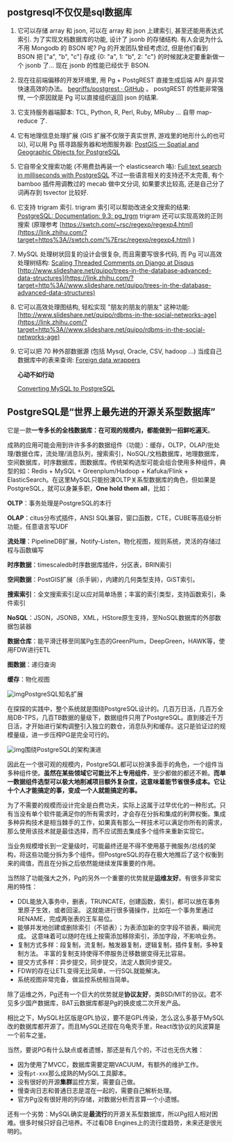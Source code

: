 ## postgresql不仅仅是sql数据库

1. 它可以存储 array 和 json, 可以在 array 和 json 上建索引, 甚至还能用表达式索引. 为了实现文档数据库的功能, 设计了 jsonb 的存储结构. 有人会说为什么不用 Mongodb 的 BSON 呢? Pg 的开发团队曾经考虑过, 但是他们看到 BSON 把 ["a", "b", "c"] 存成 {0: "a", 1: "b", 2: "c"} 的时候就决定要重新做一个 jsonb 了... 现在 jsonb 的性能已经优于 BSON.

2. 现在往前端偏移的开发环境里, 用 Pg + PostgREST 直接生成后端 API 是非常快速高效的办法。 
   [begriffs/postgrest · GitHub](https://link.zhihu.com/?target=https%3A//github.com/begriffs/postgrest) 。
   postgREST 的性能非常强悍, 一个原因就是 Pg 可以直接组织返回 json 的结果.

3. 它支持服务器端脚本: TCL, Python, R, Perl, Ruby, MRuby ... 自带 map-reduce 了.

4. 它有地理信息处理扩展 (GIS 扩展不仅限于真实世界, 游戏里的地形什么的也可以), 可以用 Pg 搭寻路服务器和地图服务器:
   [PostGIS — Spatial and Geographic Objects for PostgreSQL](https://link.zhihu.com/?target=http%3A//postgis.net/)

5. 它自带全文搜索功能 (不用费劲再装一个 elasticsearch 咯):
   [Full text search in milliseconds with PostgreSQL](https://link.zhihu.com/?target=https%3A//blog.lateral.io/2015/05/full-text-search-in-milliseconds-with-postgresql/) 
   不过一些语言相关的支持还不太完善, 有个 bamboo 插件用调教过的 mecab 做中文分词, 如果要求比较高, 还是自己分了词再存到 tsvector 比较好.

6. 它支持 trigram 索引.
   trigram 索引可以帮助改进全文搜索的结果: [PostgreSQL: Documentation: 9.3: pg_trgm](https://link.zhihu.com/?target=http%3A//www.postgresql.org/docs/9.3/static/pgtrgm.html)
   trigram 还可以实现高效的正则搜索 (原理参考 [https://swtch.com/~rsc/regexp/regexp4.html](https://link.zhihu.com/?target=https%3A//swtch.com/%7Ersc/regexp/regexp4.html) )

7. MySQL 处理树状回复的设计会很复杂, 而且需要写很多代码, 而 Pg 可以高效处理树结构:
   [Scaling Threaded Comments on Django at Disqus](https://link.zhihu.com/?target=http%3A//cramer.io/2010/05/30/scaling-threaded-comments-on-django-at-disqus/)
   [http://www.slideshare.net/quipo/trees-in-the-database-advanced-data-structures](https://link.zhihu.com/?target=http%3A//www.slideshare.net/quipo/trees-in-the-database-advanced-data-structures)

8. 它可以高效处理图结构, 轻松实现 "朋友的朋友的朋友" 这种功能:
   [http://www.slideshare.net/quipo/rdbms-in-the-social-networks-age](https://link.zhihu.com/?target=http%3A//www.slideshare.net/quipo/rdbms-in-the-social-networks-age)

9. 它可以把 70 种外部数据源 (包括 Mysql, Oracle, CSV, hadoop ...) 当成自己数据库中的表来查询:
   [Foreign data wrappers](https://link.zhihu.com/?target=https%3A//wiki.postgresql.org/wiki/FDW%3Fnocache%3D1)

   **心动不如行动**

   [Converting MySQL to PostgreSQL](https://link.zhihu.com/?target=https%3A//en.wikibooks.org/wiki/Converting_MySQL_to_PostgreSQL)







## PostgreSQL是“世界上最先进的开源关系型数据库”

它是一款**一专多长的全栈数据库：在可观的规模内，都能做到一招鲜吃遍天**。

​      成熟的应用可能会用到许许多多的数据组件（功能）：缓存，OLTP，OLAP/批处理/数据仓库，流处理/消息队列，搜索索引，NoSQL/文档数据库，地理数据库，空间数据库，时序数据库，图数据库。传统架构选型可能会组合使用多种组件，典型的如：Redis + MySQL + Greenplum/Hadoop + Kafuka/Flink + ElasticSearch。在这里MySQL只能扮演OLTP关系型数据库的角色，但如果是PostgreSQL，就可以身兼多职，**One hold them all**，比如：

**OLTP**：事务处理是PostgreSQL的本行

**OLAP**：citus分布式插件，ANSI SQL兼容，窗口函数，CTE，CUBE等高级分析功能，任意语言写UDF

**流处理**：PipelineDB扩展，Notify-Listen，物化视图，规则系统，灵活的存储过程与函数编写

**时序数据**：timescaledb时序数据库插件，分区表，BRIN索引

**空间数据**：PostGIS扩展（杀手锏），内建的几何类型支持，GiST索引。

**搜索索引**：全文搜索索引足以应对简单场景；丰富的索引类型，支持函数索引，条件索引

**NoSQL**：JSON，JSONB，XML，HStore原生支持，至NoSQL数据库的外部数据包装器

**数据仓库**：能平滑迁移至同属Pg生态的GreenPlum，DeepGreen，HAWK等，使用FDW进行ETL

**图数据**：递归查询

**缓存**：物化视图

![img](https://pic2.zhimg.com/v2-c35e6b6ce2559302f17665ee1bd6bde5_b.jpg)PostgreSQL知名扩展

​     在探探的实践中，整个系统就是围绕PostgreSQL设计的。几百万日活，几百万全局DB-TPS，几百TB数据的量级下，数据组件只用了PostgreSQL。直到接近千万日活，才开始进行架构调整引入独立的数仓，消息队列和缓存。这只是验证过的规模量级，进一步压榨PG是完全可行的。

![img](https://pic4.zhimg.com/v2-b7b31d442e75c4f68f481160e891580f_b.jpg)围绕PostgreSQL的架构演进

​     因此在一个很可观的规模内，PostgreSQL都可以扮演多面手的角色，一个组件当多种组件使。**虽然在某些领域它可能比不上专用组件**，至少都做的都还不赖。**而单一数据组件选型可以极大地削减项目额外复杂度，这意味着能节省很多成本。它让十个人才能搞定的事，变成一个人就能搞定的事。**

​     为了不需要的规模而设计完全是白费功夫，实际上这属于过早优化的一种形式。只有当没有单个软件能满足你的所有需求时，才会存在分拆和集成的利弊权衡。集成多种异构技术是相当棘手的工作，如果真有那么一样技术可以满足你所有的需求，那么使用该技术就是最佳选择，而不应试图去集成多个组件来重新实现它。

​     当业务规模增长到一定量级时，可能最终还是不得不使用基于微服务/总线的架构，将这些功能分拆为多个组件。但PostgreSQL的存在极大地推后了这个权衡到来的阈值，而且在分拆之后依然能继续发挥重要的作用。

当然除了功能强大之外，Pg的另外一个重要的优势就是**运维友好**。有很多非常实用的特性：

- DDL能放入事务中，删表，TRUNCATE，创建函数，索引，都可以放在事务里原子生效，或者回滚。
  这就能进行很多骚操作，比如在一个事务里通过RENAME，完成两张表的王车易位。
- 能够并发地创建或删除索引（不锁表）；为表添加新的空字段不锁表，瞬间完成。
  这意味着可以随时在线上按需添加移除索引，添加字段，不影响业务。
- 复制方式多样：段复制，流复制，触发器复制，逻辑复制，插件复制，多种复制方法。
  丰富的复制支持使得不停服务迁移数据变得无比容易。
- 提交方式多样：异步提交，同步提交，法定人数同步提交。
- FDW的存在让ETL变得无比简单，一行SQL就能解决。
- 系统视图非常完备，做监控系统相当简单。

​      除了运维之外，Pg还有一个巨大的优势就是**协议友好**，类BSD/MIT的协议。君不见多少国产数据库，BAT云数据库都是Pg的换皮或二次开发产品。

​     相比之下，MySQL社区版是GPL协议，要不是GPL传染，怎么这么多基于MySQL改的数据库都开源了。而且MySQL还捏在乌龟壳手里，React改协议的风波算是一个前车之鉴。

当然，要说PG有什么缺点或者遗憾，那还是有几个的，不过也无伤大雅：

- 因为使用了MVCC，数据库需要定期VACUUM，有额外的维护工作。
- 没有`pt-xxx`那么成熟的MySQL工具脚本。
- 没有很好的开源**集群**监控方案，需要自己做。
- 慢查询日志和普通日志是混在一起的，需要自己解析处理。
- 官方Pg没有很好用的列存储，对数据分析而言算一个小遗憾。

还有一个劣势：MySQL确实是**最流行**的开源关系型数据库，所以Pg招人相对困难。很多时候只好自己培养。不过看DB Engines上的流行度趋势，未来还是很光明的。
